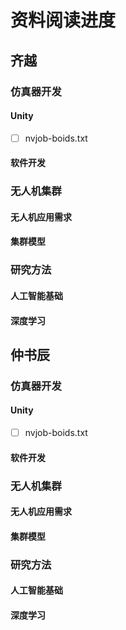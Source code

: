 # 资料阅读进度


## 齐越
### 仿真器开发
#### Unity
<!-- * [ ] BirdFlock.txt -->
* [ ] nvjob-boids.txt

#### 软件开发
### 无人机集群
#### 无人机应用需求
#### 集群模型
### 研究方法
#### 人工智能基础
#### 深度学习
## 仲书辰
### 仿真器开发
#### Unity
<!-- * [ ] BirdFlock.txt -->
* [ ] nvjob-boids.txt

#### 软件开发
### 无人机集群
#### 无人机应用需求
#### 集群模型
### 研究方法
#### 人工智能基础
#### 深度学习
